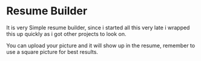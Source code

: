 # Resume Builder
It is very Simple resume builder, since i started all this very late i wrapped this up quickly as i got other projects to look on. 

You can upload your picture and it will show up in the resume, remember to use a square picture for best results.
